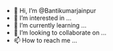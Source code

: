 - 👋 Hi, I’m @Bantikumarjainpur
- 👀 I’m interested in ...
- 🌱 I’m currently learning ...
- 💞️ I’m looking to collaborate on ...
- 📫 How to reach me ...

<!---
Bantikumarjainpur/Bantikumarjainpur is a ✨ special ✨ repository because its `README.md` (this file) appears on your GitHub profile.
You can click the Preview link to take a look at your changes.
--->
